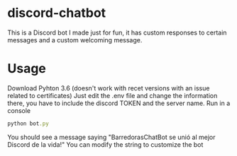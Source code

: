 # discord-chatbot
This is a Discord bot I made just for fun, it has custom responses to certain messages and a custom welcoming message.

# Usage
Download Pyhton 3.6 (doesn't work with recet versions with an issue related to certificates)
Just edit the .env file and change the information there, you have to include the discord TOKEN and the server name.
Run in a console
```ruby
python bot.py
```
You should see a message saying "BarredorasChatBot se unió al mejor Discord de la vida!"
You can modify the string to customize the bot
